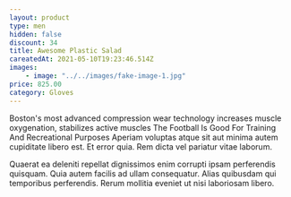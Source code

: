 ```yaml
---
layout: product
type: men
hidden: false
discount: 34
title: Awesome Plastic Salad
careatedAt: 2021-05-10T19:23:46.514Z
images:
    - image: "../../images/fake-image-1.jpg"
price: 825.00
category: Gloves
---
```

Boston's most advanced compression wear technology increases muscle oxygenation, stabilizes active muscles
The Football Is Good For Training And Recreational Purposes
Aperiam voluptas atque sit aut minima autem cupiditate libero est. Et error quia. Rem dicta vel pariatur vitae laborum.
 Quaerat ea deleniti repellat dignissimos enim corrupti ipsam perferendis quisquam. Quia autem facilis ad ullam consequatur. Alias quibusdam qui temporibus perferendis. Rerum mollitia eveniet ut nisi laboriosam libero.
